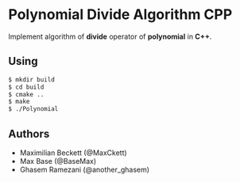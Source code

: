 # Polynomial Divide Algorithm CPP

Implement algorithm of **divide** operator of **polynomial** in **C++**.

## Using

```bash
$ mkdir build
$ cd build
$ cmake ..
$ make
$ ./Polynomial
```

<!-- If you are looking for **C** and **Python** version, you can check https://github.com/BaseMax/PolynomialDivide which implement using **C** and **Python**. -->

## Authors

- Maximilian Beckett (@MaxCkett)
- Max Base (@BaseMax)
- Ghasem Ramezani (@another_ghasem)


